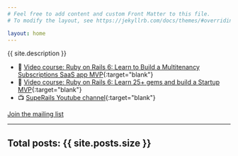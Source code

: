 ```yaml
---
# Feel free to add content and custom Front Matter to this file.
# To modify the layout, see https://jekyllrb.com/docs/themes/#overriding-theme-defaults

layout: home
---
```


{{ site.description }}

* 📕 [Video course: Ruby on Rails 6: Learn to Build a Multitenancy Subscriptions SaaS app MVP](https://gumroad.com/l/ror6saas/presale33){:target="blank"}
* 📕 [Video course: Ruby on Rails 6: Learn 25+ gems and build a Startup MVP](https://www.udemy.com/course/ruby-on-rails-6-learn-20-gems-build-an-e-learning-platform/?referralCode=4721E9D437DEE1734159){:target="blank"}
* 📺 [SupeRails Youtube channel](https://www.youtube.com/channel/UCyr6ZTmztFW3FB4qG_97FoA){:target="blank"}

[Join the mailing list](/mailing-list/)

****

## Total posts: {{ site.posts.size }}